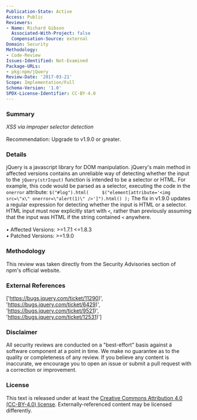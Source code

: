```yaml
---
Publication-State: Active
Access: Public
Reviewers:
- Name: Richard Gibson
  Associated-With-Project: false
  Compensation-Source: external
Domain: Security
Methodology:
- Code-Review
Issues-Identified: Not-Examined
Package-URLs:
- pkg:npm/jQuery
Review-Date: '2017-03-21'
Scope: Implementation/Full
Schema-Version: '1.0'
SPDX-License-Identifier: CC-BY-4.0
---
```

### Summary
*XSS via improper selector detection*<br><br>Recommendation: Upgrade to v1.9.0 or greater.
### Details
jQuery is a javascript library for DOM manipulation.   jQuery's main method in affected versions contains an unreliable way of detecting whether the input to the `jQuery(strInput)` function is intended to be a selector or HTML.  For example, this code would be parsed as a selector, executing the code in the `onerror` attribute: ``` $("#log").html(     $("element[attribute='<img src=\"x\" onerror=\"alert(1)\" />']").html() ); ```  The fix in v1.9.0 updates a regular expression for detecting whether the input is HTML or a selector. HTML input must now explicitly start with `<`, rather than previously assuming that the input was HTML if the string contained `<` anywhere.
<br><br>• Affected Versions: >=1.7.1 <=1.8.3
<br>• Patched Versions: >=1.9.0
### Methodology
This review was taken directly from the Security Advisories section of npm's official website.
### External References
['https://bugs.jquery.com/ticket/11290)', 'https://bugs.jquery.com/ticket/6429)', 'https://bugs.jquery.com/ticket/9521)', 'https://bugs.jquery.com/ticket/12531)']
### Disclaimer
All security reviews are conducted on a "best-effort" basis against a software component at a point in time. We make no guarantee as to the quality or completeness of any review. If you believe any content is inaccurate, we encourage you to open an issue or submit a pull request with a correction or improvement.
### License
This text is released under at least the [Creative Commons Attribution 4.0 (CC-BY-4.0) license](https://creativecommons.org/licenses/by/4.0/legalcode.txt). Externally-referenced content may be licensed differently.
